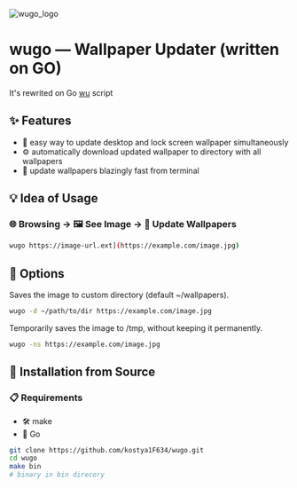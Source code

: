 ![wugo_logo](https://github.com/user-attachments/assets/00770646-61fb-4e1b-98fa-fceeb1cd4aa3)

# wugo — Wallpaper Updater (written on GO)
It's rewrited on Go [wu](https://github.com/kostya1F634/wu) script
## ✨ Features
* 🔄 easy way to update desktop and lock screen wallpaper simultaneously
* ⚙️ automatically download updated wallpaper to directory with all wallpapers
* 🚀 update wallpapers blazingly fast from terminal
## 💡 Idea of Usage
### 🌐 Browsing -> 🖼️ See Image -> 🔄 Update Wallpapers
```sh
wugo https://image-url.ext](https://example.com/image.jpg)
```
## 🧰 Options
Saves the image to custom directory (default ~/wallpapers).
```sh
wugo -d ~/path/to/dir https://example.com/image.jpg
```
Temporarily saves the image to /tmp, without keeping it permanently.
```sh
wugo -ns https://example.com/image.jpg
```
## 🔧 Installation from Source
### 📋 Requirements
* 🛠️ make
* 🦫 Go
```sh
git clone https://github.com/kostya1F634/wugo.git
cd wugo
make bin
# binary in bin direcory
```
